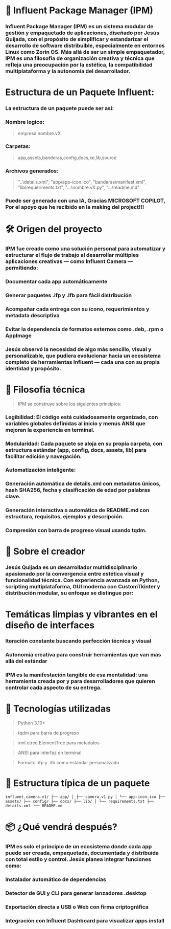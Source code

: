 # 🧭 Influent Package Manager (IPM)
### Influent Package Manager (IPM) es un sistema modular de gestión y empaquetado de aplicaciones, diseñado por Jesús Quijada, con el propósito de simplificar y estandarizar el desarrollo de software distribuible, especialmente en entornos Linux como Zorin OS. Más allá de ser un simple empaquetador, IPM es una filosofía de organización creativa y técnica que refleja una preocupación por la estética, la compatibilidad multiplataforma y la autonomía del desarrollador.

# Estructura de un Paquete Influent:
### La estructura de un paquete puede ser asi:
### Nombre logico:
> empresa.nombre.vX
### Carpetas:
> app,assets,banderas,config,docs,ke,lib,source
### Archivos generados:
> "..\details.xml", "app\app-icon.ico", "banderas\manifest.xml", "lib\requeriments.txt", "...\nombre.vX.py", "...\readme.md"
### Puede ser generado con una IA, Gracias MICROSOFT COPILOT, Por el apoyo que he recibido en la making del project!!!

# 🛠️ Origen del proyecto
### IPM fue creado como una solución personal para automatizar y estructurar el flujo de trabajo al desarrollar múltiples aplicaciones creativas — como Influent Camera — permitiendo:

### Documentar cada app automáticamente

### Generar paquetes .ifp y .ifb para fácil distribución

### Acompañar cada entrega con su ícono, requerimientos y metadata descriptiva

### Evitar la dependencia de formatos externos como .deb, .rpm o AppImage

### Jesús observó la necesidad de algo más sencillo, visual y personalizable, que pudiera evolucionar hacia un ecosistema completo de herramientas Influent — cada una con su propia identidad y propósito.

# 🧠 Filosofía técnica
> IPM se construye sobre los siguientes principios:

### Legibilidad: El código está cuidadosamente organizado, con variables globales definidas al inicio y menús ANSI que mejoran la experiencia en terminal.

### Modularidad: Cada paquete se aloja en su propia carpeta, con estructura estándar (app, config, docs, assets, lib) para facilitar edición y navegación.

### Automatización inteligente:

### Generación automática de details.xml con metadatos únicos, hash SHA256, fecha y clasificación de edad por palabras clave.

### Generación interactiva o automática de README.md con estructura, requisitos, ejemplos y descripción.

### Compresión con barra de progreso visual usando tqdm.

# 👤 Sobre el creador
### Jesús Quijada es un desarrollador multidisciplinario apasionado por la convergencia entre estética visual y funcionalidad técnica. Con experiencia avanzada en Python, scripting multiplataforma, GUI moderna con CustomTkinter y distribución modular, su enfoque se distingue por:

# Temáticas limpias y vibrantes en el diseño de interfaces

### Iteración constante buscando perfección técnica y visual

### Autonomía creativa para construir herramientas que van más allá del estándar

### IPM es la manifestación tangible de esa mentalidad: una herramienta creada por y para desarrolladores que quieren controlar cada aspecto de su entrega.

# 🧰 Tecnologías utilizadas
> Python 3.10+

> tqdm para barra de progreso

> xml.etree.ElementTree para metadatos

> ANSI para interfaz en terminal

> Formato .ifp y .ifb como estándar personalizado

# 🧪 Estructura típica de un paquete
``` influent.camera.v1/ ├── app/ │ ├── camera.v1.py │ └── app-icon.ico ├── assets/ ├── config/ ├── docs/ ├── lib/ │ └── requirements.txt ├── details.xml └── README.md ```

# 📦 ¿Qué vendrá después?
### IPM es solo el principio de un ecosistema donde cada app puede ser creada, empaquetada, documentada y distribuida con total estilo y control. Jesús planea integrar funciones como:

### Instalador automático de dependencias

### Detector de GUI y CLI para generar lanzadores .desktop

### Exportación directa a USB o Web con firma criptográfica

### Integración con Influent Dashboard para visualizar apps install
